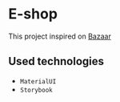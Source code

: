 # E-shop

This project inspired on [Bazaar](<https://bazar-react.vercel.app/>)

## Used technologies

- `MaterialUI`
- `Storybook`
